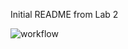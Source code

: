 Initial README from Lab 2

![workflow](https://github.com/<UserName>/<RepositoryName>/actions/workflows/main.yml/badge.svg)